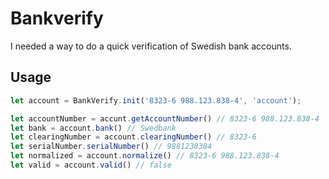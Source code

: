 # Bankverify

I needed a way to do a quick verification of Swedish bank accounts.

## Usage

``` JavaScript
let account = BankVerify.init('8323-6 988.123.838-4', 'account');
```

``` JavaScript
let accountNumber = accunt.getAccountNumber() // 8323-6 988.123.838-4
let bank = account.bank() // Swedbank
let clearingNumber = account.clearingNumber() // 8323-6
let serialNumber.serialNumber() // 9881238384
let normalized = account.normalize() // 8323-6 988.123.838-4
let valid = account.valid() // false
```